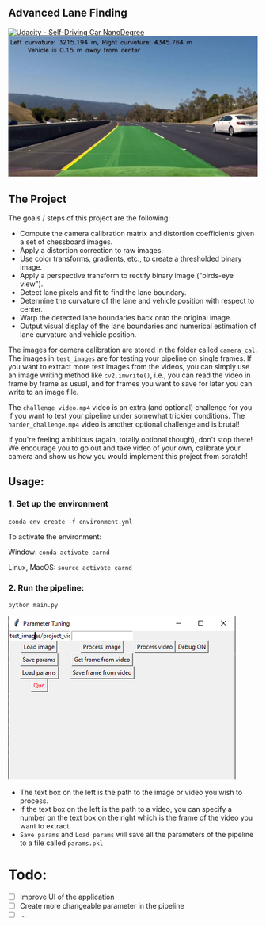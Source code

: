## Advanced Lane Finding
[![Udacity - Self-Driving Car NanoDegree](https://s3.amazonaws.com/udacity-sdc/github/shield-carnd.svg)](http://www.udacity.com/drive)
![](output_images/project_video_frame_233.jpg)

The Project
---

The goals / steps of this project are the following:

* Compute the camera calibration matrix and distortion coefficients given a set of chessboard images.
* Apply a distortion correction to raw images.
* Use color transforms, gradients, etc., to create a thresholded binary image.
* Apply a perspective transform to rectify binary image ("birds-eye view").
* Detect lane pixels and fit to find the lane boundary.
* Determine the curvature of the lane and vehicle position with respect to center.
* Warp the detected lane boundaries back onto the original image.
* Output visual display of the lane boundaries and numerical estimation of lane curvature and vehicle position.

The images for camera calibration are stored in the folder called `camera_cal`.  The images in `test_images` are for testing your pipeline on single frames.  If you want to extract more test images from the videos, you can simply use an image writing method like `cv2.imwrite()`, i.e., you can read the video in frame by frame as usual, and for frames you want to save for later you can write to an image file.  

The `challenge_video.mp4` video is an extra (and optional) challenge for you if you want to test your pipeline under somewhat trickier conditions.  The `harder_challenge.mp4` video is another optional challenge and is brutal!

If you're feeling ambitious (again, totally optional though), don't stop there!  We encourage you to go out and take video of your own, calibrate your camera and show us how you would implement this project from scratch!

## Usage:

### 1. Set up the environment 
`conda env create -f environment.yml`

To activate the environment:

Window: `conda activate carnd`

Linux, MacOS: `source activate carnd`

### 2. Run the pipeline:
```bash
python main.py
```
![](example_images/tool.png)

- The text box on the left is the path to the image or video you wish to process.
- If the text box on the left is the path to a video, you can specify a number on the text box on the right which is the frame of the video you want to extract.
- `Save params` and `Load params` will save all the parameters of the pipeline to a file called `params.pkl`

# Todo:
- [ ] Improve UI of the application
- [ ] Create more changeable parameter in the pipeline
- [ ] ...